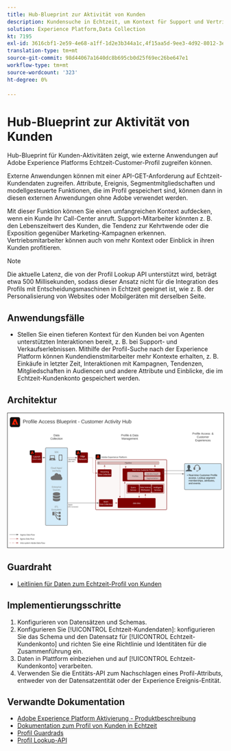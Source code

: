 ```yaml
---
title: Hub-Blueprint zur Aktivität von Kunden
description: Kundensuche in Echtzeit, um Kontext für Support und Vertrieb durch Support-Mitarbeiter bereitzustellen.
solution: Experience Platform,Data Collection
kt: 7195
exl-id: 3616cbf1-2e59-4e68-a1ff-1d2e3b344a1c,4f15aa5d-9ee3-4d92-8012-3e2f0c0d615f
translation-type: tm+mt
source-git-commit: 98d44067a1640dc8b695cb0d25f69ec26be647e1
workflow-type: tm+mt
source-wordcount: '323'
ht-degree: 0%

---
```


# Hub-Blueprint zur Aktivität von Kunden

Hub-Blueprint für Kunden-Aktivitäten zeigt, wie externe Anwendungen auf Adobe Experience Platforms Echtzeit-Customer-Profil zugreifen können.

Externe Anwendungen können mit einer API-GET-Anforderung auf Echtzeit-Kundendaten zugreifen. Attribute, Ereignis, Segmentmitgliedschaften und modellgesteuerte Funktionen, die im Profil gespeichert sind, können dann in diesen externen Anwendungen ohne Adobe verwendet werden.

Mit dieser Funktion können Sie einen umfangreichen Kontext aufdecken, wenn ein Kunde Ihr Call-Center anruft. Support-Mitarbeiter könnten z. B. den Lebenszeitwert des Kunden, die Tendenz zur Kehrtwende oder die Exposition gegenüber Marketing-Kampagnen erkennen. Vertriebsmitarbeiter können auch von mehr Kontext oder Einblick in ihren Kunden profitieren.

>[!NOTE]
>
>Die aktuelle Latenz, die von der Profil Lookup API unterstützt wird, beträgt etwa 500 Millisekunden, sodass dieser Ansatz nicht für die Integration des Profils mit Entscheidungsmaschinen in Echtzeit geeignet ist, wie z. B. der Personalisierung von Websites oder Mobilgeräten mit derselben Seite.

## Anwendungsfälle

* Stellen Sie einen tieferen Kontext für den Kunden bei von Agenten unterstützten Interaktionen bereit, z. B. bei Support- und Verkaufserlebnissen. Mithilfe der Profil-Suche nach der Experience Platform können Kundendienstmitarbeiter mehr Kontexte erhalten, z. B. Einkäufe in letzter Zeit, Interaktionen mit Kampagnen, Tendenzen, Mitgliedschaften in Audiencen und andere Attribute und Einblicke, die im Echtzeit-Kundenkonto gespeichert werden.

## Architektur

<img src="assets/cah.svg" alt="Referenzarchitektur für das Hub-Konzept für die Aktivität von Kunden" style="border:1px solid #4a4a4a" />

## Guardraht

* [Leitlinien für Daten zum Echtzeit-Profil von Kunden](https://experienceleague.adobe.com/docs/experience-platform/profile/guardrails.html)

## Implementierungsschritte

1. Konfigurieren von Datensätzen und Schemas.
1. Konfigurieren Sie [!UICONTROL Echtzeit-Kundendaten]: konfigurieren Sie das Schema und den Datensatz für [!UICONTROL Echtzeit-Kundenkonto] und richten Sie eine Richtlinie und Identitäten für die Zusammenführung ein.
1. Daten in Plattform einbeziehen und auf [!UICONTROL Echtzeit-Kundenkonto] verarbeiten.
1. Verwenden Sie die Entitäts-API zum Nachschlagen eines Profil-Attributs, entweder von der Datensatzentität oder der Experience Ereignis-Entität.

## Verwandte Dokumentation

* [Adobe Experience Platform Aktivierung - Produktbeschreibung](https://helpx.adobe.com/legal/product-descriptions/adobe-experience-platform0.html)
* [Dokumentation zum Profil von Kunden in Echtzeit](https://experienceleague.adobe.com/docs/experience-platform/profile/home.html?lang=en)
* [Profil Guardrads](https://experienceleague.adobe.com/docs/experience-platform/profile/guardrails.html)
* [Profil Lookup-API](https://www.adobe.io/apis/experienceplatform/home/api-reference.html)
